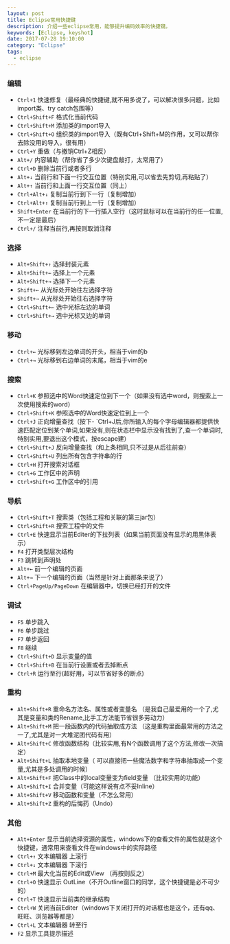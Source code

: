 ```yaml
---
layout: post
title: Eclipse常用快捷键
description: 介绍一些eclipse常用，能够提升编码效率的快捷键。
keywords: [Eclipse, keyshot]
date: 2017-07-28 19:10:00
category: "Eclipse"
tags:
  - eclipse
---
```


### 编辑
- `Ctrl+1`	快速修复（最经典的快捷键,就不用多说了，可以解决很多问题，比如import类、try catch包围等）
- `Ctrl+Shift+F`	格式化当前代码
- `Ctrl+Shift+M`	添加类的import导入
- `Ctrl+Shift+O`	组织类的import导入（既有Ctrl+Shift+M的作用，又可以帮你去除没用的导入，很有用）
- `Ctrl+Y`	重做（与撤销Ctrl+Z相反）
- `Alt+/`	内容辅助（帮你省了多少次键盘敲打，太常用了）
- `Ctrl+D`	删除当前行或者多行
- `Alt+↓`	当前行和下面一行交互位置（特别实用,可以省去先剪切,再粘贴了）
- `Alt+↑`	当前行和上面一行交互位置（同上）
- `Ctrl+Alt+↓`	复制当前行到下一行（复制增加）
- `Ctrl+Alt+↑`	复制当前行到上一行（复制增加）
- `Shift+Enter`	在当前行的下一行插入空行（这时鼠标可以在当前行的任一位置,不一定是最后）
- `Ctrl+/`	注释当前行,再按则取消注释

### 选择

- `Alt+Shift+↑`	选择封装元素
- `Alt+Shift+←`	选择上一个元素
- `Alt+Shift+→`	选择下一个元素
- `Shift+←`	从光标处开始往左选择字符
- `Shift+→`	从光标处开始往右选择字符
- `Ctrl+Shift+←`	选中光标左边的单词
- `Ctrl+Shift+→`	选中光标又边的单词

### 移动
- `Ctrl+←`	光标移到左边单词的开头，相当于vim的b
- `Ctrl+→`	光标移到右边单词的末尾，相当于vim的e

### 搜索
- `Ctrl+K`	参照选中的Word快速定位到下一个（如果没有选中word，则搜索上一次使用搜索的word）
- `Ctrl+Shift+K`	参照选中的Word快速定位到上一个
- `Ctrl+J`	正向增量查找（按下- `Ctrl+J后,你所输入的每个字母编辑器都提供快速匹配定位到某个单词,如果没有,则在状态栏中显示没有找到了,查一个单词时,特别实用,要退出这个模式，按escape建）
- `Ctrl+Shift+J`	反向增量查找（和上条相同,只不过是从后往前查）
- `Ctrl+Shift+U`	列出所有包含字符串的行
- `Ctrl+H`	打开搜索对话框
- `Ctrl+G`	工作区中的声明
- `Ctrl+Shift+G`	工作区中的引用

### 导航
- `Ctrl+Shift+T`	搜索类（包括工程和关联的第三jar包）
- `Ctrl+Shift+R`	搜索工程中的文件
- `Ctrl+E`	快速显示当前Editer的下拉列表（如果当前页面没有显示的用黑体表示）
- `F4`	打开类型层次结构
- `F3`	跳转到声明处
- `Alt+←`	前一个编辑的页面
- `Alt+→`	下一个编辑的页面（当然是针对上面那条来说了）
- `Ctrl+PageUp/PageDown`	在编辑器中，切换已经打开的文件

### 调试
- `F5`	单步跳入
- `F6`	单步跳过
- `F7`	单步返回
- `F8`	继续
- `Ctrl+Shift+D`	显示变量的值
- `Ctrl+Shift+B`	在当前行设置或者去掉断点
- `Ctrl+R`	运行至行(超好用，可以节省好多的断点)

### 重构
- `Alt+Shift+R`	重命名方法名、属性或者变量名 （是我自己最爱用的一个了,尤其是变量和类的Rename,比手工方法能节省很多劳动力）
- `Alt+Shift+M`	把一段函数内的代码抽取成方法 （这是重构里面最常用的方法之一了,尤其是对一大堆泥团代码有用）
- `Alt+Shift+C`	修改函数结构（比较实用,有N个函数调用了这个方法,修改一次搞定）
- `Alt+Shift+L`	抽取本地变量（ 可以直接把一些魔法数字和字符串抽取成一个变量,尤其是多处调用的时候）
- `Alt+Shift+F`	把Class中的local变量变为field变量 （比较实用的功能）
- `Alt+Shift+I`	合并变量（可能这样说有点不妥Inline）
- `Alt+Shift+V`	移动函数和变量（不怎么常用）
- `Alt+Shift+Z`	重构的后悔药（Undo）

### 其他
- `Alt+Enter`	显示当前选择资源的属性，windows下的查看文件的属性就是这个快捷键，通常用来查看文件在windows中的实际路径
- `Ctrl+↑`	文本编辑器 上滚行
- `Ctrl+↓`	文本编辑器 下滚行
- `Ctrl+M`	最大化当前的Edit或View （再按则反之）
- `Ctrl+O`	快速显示 OutLine（不开Outline窗口的同学，这个快捷键是必不可少的）
- `Ctrl+T`	快速显示当前类的继承结构
- `Ctrl+W`	关闭当前Editer（windows下关闭打开的对话框也是这个，还有qq、旺旺、浏览器等都是）
- `Ctrl+L`	文本编辑器 转至行
- `F2`	显示工具提示描述

